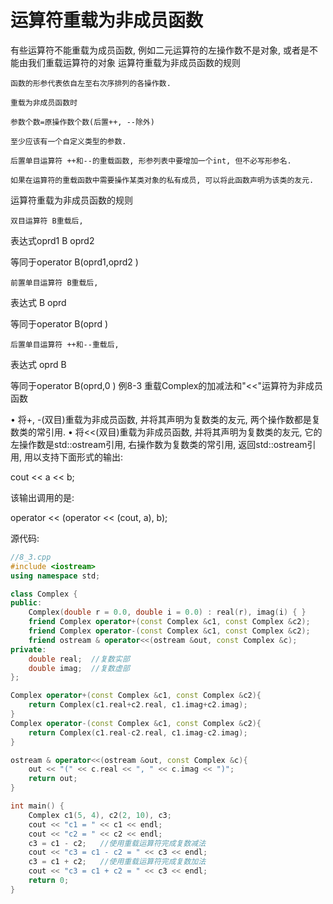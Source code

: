 # 运算符重载为非成员函数

有些运算符不能重载为成员函数, 例如二元运算符的左操作数不是对象, 或者是不能由我们重载运算符的对象
运算符重载为非成员函数的规则

    函数的形参代表依自左至右次序排列的各操作数.

    重载为非成员函数时

    参数个数=原操作数个数(后置++, --除外)

    至少应该有一个自定义类型的参数.

    后置单目运算符 ++和--的重载函数, 形参列表中要增加一个int, 但不必写形参名.

    如果在运算符的重载函数中需要操作某类对象的私有成员, 可以将此函数声明为该类的友元.

运算符重载为非成员函数的规则

    双目运算符 B重载后,

表达式oprd1 B oprd2

等同于operator B(oprd1,oprd2 )

    前置单目运算符 B重载后,

表达式 B oprd

等同于operator B(oprd )

    后置单目运算符 ++和--重载后,

表达式 oprd B

等同于operator B(oprd,0 )
例8-3 重载Complex的加减法和"<<"运算符为非成员函数

• 将+, -(双目)重载为非成员函数, 并将其声明为复数类的友元, 两个操作数都是复数类的常引用.  • 将<<(双目)重载为非成员函数, 并将其声明为复数类的友元, 它的左操作数是std::ostream引用, 右操作数为复数类的常引用, 返回std::ostream引用, 用以支持下面形式的输出:

cout << a << b;

该输出调用的是:

operator << (operator << (cout, a), b);

源代码:

```cpp
//8_3.cpp
#include <iostream>
using namespace std;

class Complex {
public:
    Complex(double r = 0.0, double i = 0.0) : real(r), imag(i) { }
    friend Complex operator+(const Complex &c1, const Complex &c2);
    friend Complex operator-(const Complex &c1, const Complex &c2);
    friend ostream & operator<<(ostream &out, const Complex &c);
private:
    double real;  //复数实部
    double imag;  //复数虚部
};

Complex operator+(const Complex &c1, const Complex &c2){
    return Complex(c1.real+c2.real, c1.imag+c2.imag);
}
Complex operator-(const Complex &c1, const Complex &c2){
    return Complex(c1.real-c2.real, c1.imag-c2.imag);
}

ostream & operator<<(ostream &out, const Complex &c){
    out << "(" << c.real << ", " << c.imag << ")";
    return out;
}

int main() {
    Complex c1(5, 4), c2(2, 10), c3;
    cout << "c1 = " << c1 << endl;
    cout << "c2 = " << c2 << endl;
    c3 = c1 - c2;   //使用重载运算符完成复数减法
    cout << "c3 = c1 - c2 = " << c3 << endl;
    c3 = c1 + c2;   //使用重载运算符完成复数加法
    cout << "c3 = c1 + c2 = " << c3 << endl;
    return 0;
}
```
